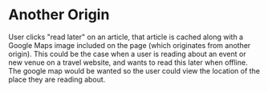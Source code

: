 # Another Origin

User clicks "read later" on an article, that article is cached along with a Google Maps image included on the page (which originates from another origin). This could be the case when a user is reading about an event or new venue on a travel website, and wants to read this later when offline. The google map would be wanted so the user could view the location of the place they are reading about. 